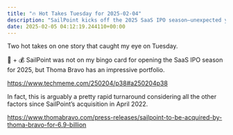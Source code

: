 ```yaml
---
title: "🔥 Hot Takes Tuesday for 2025-02-04"
description: "SailPoint kicks off the 2025 SaaS IPO season—unexpected yet impressive post-acquisition turnaround!"
date: 2025-02-05 04:12:19.244110+00:00
---
```


<!-- buttondown-editor-mode: fancy --><p>Two hot takes on one story that caught my eye on Tuesday.</p><p>📧 + 💰 SailPoint was not on my bingo card for opening the SaaS IPO season for 2025, but Thoma Bravo has an impressive portfolio.</p><p><a target="_blank" rel="noopener noreferrer nofollow" href="https://www.techmeme.com/250204/p38#a250204p38">https://www.techmeme.com/250204/p38#a250204p38</a></p><p>In fact, this is arguably a pretty rapid turnaround considering all the other factors since SailPoint’s acquisition in April 2022.</p><p><a target="_blank" rel="noopener noreferrer nofollow" href="https://www.thomabravo.com/press-releases/sailpoint-to-be-acquired-by-thoma-bravo-for-6.9-billion">https://www.thomabravo.com/press-releases/sailpoint-to-be-acquired-by-thoma-bravo-for-6.9-billion</a></p>